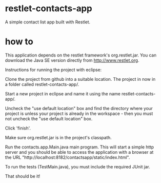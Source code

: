restlet-contacts-app
====================

A simple contact list app built with Restlet.

how to 
====================

This application depends on the restlet framework's org.restlet.jar. You can download the Java SE version directly from http://www.restlet.org. 

Instructions for running the project with eclipse:

Clone the project from github into a suitable location. The project in now in a folder called restlet-contacts-app/.

Start a new project in eclipse and name it using the name restlet-contacts-app/.

Uncheck the "use default location" box and find the directory where your project is unless your project is already in the workspace - then you must not uncheck the "use default location" box.

Click 'finish'.

Make sure org.restlet.jar is in the project's classpath. 

Run the contacts.app.Main.java main program. This will start a simple http server and you should be able to access the application with a browser at the URL "http://localhost:8182/contactsapp/static/index.html". 

To run the tests (TestMain.java), you must include the required JUnit jar.

That should be it! 